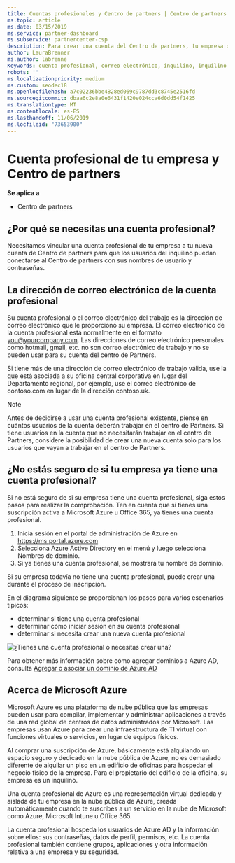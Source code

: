 ```yaml
---
title: Cuentas profesionales y Centro de partners | Centro de partners
ms.topic: article
ms.date: 03/15/2019
ms.service: partner-dashboard
ms.subservice: partnercenter-csp
description: Para crear una cuenta del Centro de partners, tu empresa debe tener una cuenta profesional. Si tiene una suscripción activa a Microsoft Azure u Office 365, ya tiene una cuenta profesional.
author: LauraBrenner
ms.author: labrenne
Keywords: cuenta profesional, correo electrónico, inquilino, inquilino de Azure, crear cuenta, nombre de dominio
robots: ''
ms.localizationpriority: medium
ms.custom: seodec18
ms.openlocfilehash: a7c02236bbe4828ed069c9787dd3c8745e2516fd
ms.sourcegitcommit: dbaa6c2e8a0e6431f1420e024cca6d0dd54f1425
ms.translationtype: MT
ms.contentlocale: es-ES
ms.lasthandoff: 11/06/2019
ms.locfileid: "73653900"
---
```

# <a name="your-company-work-account-and-partner-center"></a>Cuenta profesional de tu empresa y Centro de partners  

**Se aplica a**

-  Centro de partners

## <a name="why-you-need-a-work-account"></a>¿Por qué se necesitas una cuenta profesional?

Necesitamos vincular una cuenta profesional de tu empresa a tu nueva cuenta de Centro de partners para que los usuarios del inquilino puedan conectarse al Centro de partners con sus nombres de usuario y contraseñas.

## <a name="the-work-account-email-address"></a>La dirección de correo electrónico de la cuenta profesional

Su cuenta profesional o el correo electrónico del trabajo es la dirección de correo electrónico que le proporcionó su empresa. El correo electrónico de la cuenta profesional está normalmente en el formato you@yourcompany.com. Las direcciones de correo electrónico personales como hotmail, gmail, etc. no son correo electrónico de trabajo y no se pueden usar para su cuenta del centro de Partners. 

Si tiene más de una dirección de correo electrónico de trabajo válida, use la que está asociada a su oficina central corporativa en lugar del Departamento regional, por ejemplo, use el correo electrónico de contoso.com en lugar de la dirección contoso.uk.

> [!NOTE]  
>  Antes de decidirse a usar una cuenta profesional existente, piense en cuántos usuarios de la cuenta deberán trabajar en el centro de Partners. Si tiene usuarios en la cuenta que no necesitarán trabajar en el centro de Partners, considere la posibilidad de crear una nueva cuenta solo para los usuarios que vayan a trabajar en el centro de Partners.


## <a name="not-sure-if-your-company-already-has-a-work-account"></a>¿No estás seguro de si tu empresa ya tiene una cuenta profesional?

Si no está seguro de si su empresa tiene una cuenta profesional, siga estos pasos para realizar la comprobación. Ten en cuenta que si tienes una suscripción activa a Microsoft Azure u Office 365, ya tienes una cuenta profesional.

1.  Inicia sesión en el portal de administración de Azure en https://ms.portal.azure.com
2.  Selecciona Azure Active Directory en el menú y luego selecciona Nombres de dominio.
3.  Si ya tienes una cuenta profesional, se mostrará tu nombre de dominio.

Si su empresa todavía no tiene una cuenta profesional, puede crear una durante el proceso de inscripción.

En el diagrama siguiente se proporcionan los pasos para varios escenarios típicos:

- determinar si tiene una cuenta profesional 
- determinar cómo iniciar sesión en su cuenta profesional 
- determinar si necesita crear una nueva cuenta profesional


![¿Tienes una cuenta profesional o necesitas crear una?](images/onboardingAADFlow.png)

Para obtener más información sobre cómo agregar dominios a Azure AD, consulta [Agregar o asociar un dominio de Azure AD](https://docs.microsoft.com/azure/active-directory/active-directory-add-domain)

## <a name="about-microsoft-azure"></a>Acerca de Microsoft Azure

Microsoft Azure es una plataforma de nube pública que las empresas pueden usar para compilar, implementar y administrar aplicaciones a través de una red global de centros de datos administrados por Microsoft. Las empresas usan Azure para crear una infraestructura de TI virtual con funciones virtuales o servicios, en lugar de equipos físicos. 

Al comprar una suscripción de Azure, básicamente está alquilando un espacio seguro y dedicado en la nube pública de Azure, no es demasiado diferente de alquilar un piso en un edificio de oficinas para hospedar el negocio físico de la empresa. Para el propietario del edificio de la oficina, su empresa es un inquilino. 

Una cuenta profesional de Azure es una representación virtual dedicada y aislada de tu empresa en la nube pública de Azure, creada automáticamente cuando te suscribes a un servicio en la nube de Microsoft como Azure, Microsoft Intune u Office 365. 

La cuenta profesional hospeda los usuarios de Azure AD y la información sobre ellos: sus contraseñas, datos de perfil, permisos, etc. La cuenta profesional también contiene grupos, aplicaciones y otra información relativa a una empresa y su seguridad. 
